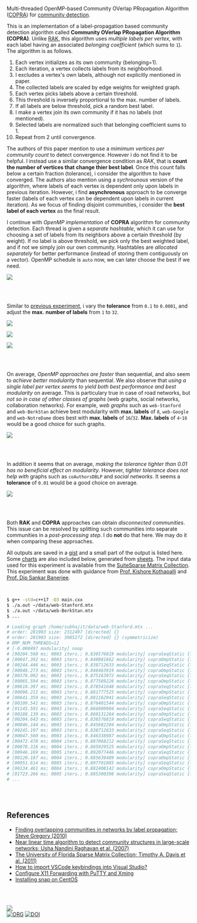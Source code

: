 Multi-threaded OpenMP-based Community OVerlap PRopagation Algorithm ([COPRA]) for
[community detection].

This is an implementation of a label-propagation based community detection
algorithm called **Community OVerlap PRopagation Algorithm (COPRA)**. Unlike
[RAK], this algorithm uses *multiple labels per vertex*, with each label having an
associated *belonging coefficient* (which sums to `1`). The algorithm is as follows.

1. Each vertex initializes as its own community (belonging=1).
2. Each iteration, a vertex collects labels from its neighborhood.
3. I excludes a vertex's own labels, although not explicitly mentioned in paper.
4. The collected labels are scaled by edge weights for weighted graph.
5. Each vertex picks labels above a certain threshold.
6. This threshold is inversely proportional to the max. number of labels.
7. If all labels are below threshold, pick a random best label.
8. I make a vertex join its own community if it has no labels (not mentioned).
9. Selected labels are normalized such that belonging coefficient sums to 1.
10. Repeat from 2 until convergence.

The authors of this paper mention to use a *mimimum vertices per community count*
to detect convergence. However i do not find it to be helpful. I instead use a
similar convergence condition as *RAK*, that is **count the number of vertices that**
**change thier best label**. Once this count falls below a certain fraction
(tolerance), i consider the algorithm to have converged. The authors also
mention using a *sychrounous* version of the algorithm, where labels of each
vertex is dependent only upon labels in previous iteration. However, i find
**asynchronous** approach to be converge faster (labels of each vertex can be
dependent upon labels in current iteration). As we focus of finding disjoint
communities, i consider the **best label of each vertex** as the final result.

I continue with *OpenMP implementation* of **COPRA** algorithm for community
detection. Each thread is given a *separate hashtable*, which it can use for
choosing a set of labels from its neighbors above a certain threshold (by
weight). If no label is above threshold, we pick only the best weighted label,
and if not we simply join our own community. Hashtables are *allocated separately*
for better performance (instead of storing them contiguously on a vector).
OpenMP schedule is `auto` now, we can later choose the best if we need.

[![](https://i.imgur.com/sSbAM0p.png)][sheetp]

<br>
<br>

Similar to [previous experiment], i vary the **tolerance** from `0.1` to `0.0001`,
and adjust the **max.** **number of labels** from `1` to `32`.

[![](https://i.imgur.com/Kd2bsQS.png)][sheetp]

[![](https://i.imgur.com/yWsaYUv.png)][sheetp]

[![](https://i.imgur.com/ywYY5tR.png)][sheetp]

<br>
<br>

On average, *OpenMP approaches are faster* than sequential, and also seem to
*achieve better modularity* than sequential. We also observe that *using a single*
*label per vertex seems to yield both best performance and best modularity* on
average. This is particulary true in case of road networks, but *not so in case*
*of other classes of graphs* (web graphs, social networks, collaboration
networks). For example, *web graphs* such as `web-Stanford` and `web-BerkStan` achieve
best modularity with **max. labels** of `8`, `web-Google` and `web-NotreDame` does best
with **max. labels** of `16`/`32`. **Max. labels** of `4`-`16` would be a good choice
for such graphs.

[![](https://i.imgur.com/NZ2JJIW.png)][sheetp]

<br>
<br>

In addition it seems that on average, *making the tolerance tighter than 0.01*
*has no beneficial effect on modularity*. However, *tighter tolerance does not*
*help with* graphs such as `coAuthorsDBLP` and *social networks*. It seems a
**tolerance** of `0.01` would be a good choice on average.

[![](https://i.imgur.com/9CraoiB.png)][sheetp]

<br>
<br>

Both **RAK** and **COPRA** approaches can obtain *disconnected communities*. This issue
can be resolved by splitting such communities into separate communities in a
*post-processing step*. I do **not** do that here. We may do it when comparing these
approaches.

All outputs are saved in a [gist] and a small part of the output is listed here.
Some [charts] are also included below, generated from [sheets]. The input data
used for this experiment is available from the [SuiteSparse Matrix Collection].
This experiment was done with guidance from [Prof. Kishore Kothapalli] and
[Prof. Dip Sankar Banerjee].


[COPRA]: https://arxiv.org/abs/0910.5516
[RAK]: https://arxiv.org/abs/0709.2938
[community detection]: https://en.wikipedia.org/wiki/Community_search
[previous experiment]: https://github.com/puzzlef/copra-communities-seq
[Prof. Dip Sankar Banerjee]: https://sites.google.com/site/dipsankarban/
[Prof. Kishore Kothapalli]: https://faculty.iiit.ac.in/~kkishore/
[SuiteSparse Matrix Collection]: https://sparse.tamu.edu

<br>

```bash
$ g++ -std=c++17 -O3 main.cxx
$ ./a.out ~/data/web-Stanford.mtx
$ ./a.out ~/data/web-BerkStan.mtx
$ ...

# Loading graph /home/subhajit/data/web-Stanford.mtx ...
# order: 281903 size: 2312497 [directed] {}
# order: 281903 size: 3985272 [directed] {} (symmetricize)
# OMP_NUM_THREADS=12
# [-0.000497 modularity] noop
# [00204.560 ms; 0003 iters.; 0.836576819 modularity] copraSeqStatic {labels=01, tolerance=1e-01}
# [00047.392 ms; 0003 iters.; 0.840981662 modularity] copraOmpStatic {labels=01, tolerance=1e-01}
# [00244.446 ms; 0003 iters.; 0.838712633 modularity] copraSeqStatic {labels=02, tolerance=1e-01}
# [00048.273 ms; 0003 iters.; 0.846463919 modularity] copraOmpStatic {labels=02, tolerance=1e-01}
# [00378.092 ms; 0003 iters.; 0.875163972 modularity] copraSeqStatic {labels=04, tolerance=1e-01}
# [00065.594 ms; 0003 iters.; 0.877589226 modularity] copraOmpStatic {labels=04, tolerance=1e-01}
# [00618.397 ms; 0003 iters.; 0.878541648 modularity] copraSeqStatic {labels=08, tolerance=1e-01}
# [00098.211 ms; 0003 iters.; 0.881777525 modularity] copraOmpStatic {labels=08, tolerance=1e-01}
# [00641.359 ms; 0003 iters.; 0.881162941 modularity] copraSeqStatic {labels=16, tolerance=1e-01}
# [00109.541 ms; 0003 iters.; 0.876401544 modularity] copraOmpStatic {labels=16, tolerance=1e-01}
# [01145.591 ms; 0003 iters.; 0.866800904 modularity] copraSeqStatic {labels=32, tolerance=1e-01}
# [00188.139 ms; 0003 iters.; 0.860131264 modularity] copraOmpStatic {labels=32, tolerance=1e-01}
# [00204.643 ms; 0003 iters.; 0.836576819 modularity] copraSeqStatic {labels=01, tolerance=5e-02}
# [00046.144 ms; 0003 iters.; 0.845682204 modularity] copraOmpStatic {labels=01, tolerance=5e-02}
# [00245.197 ms; 0003 iters.; 0.838712633 modularity] copraSeqStatic {labels=02, tolerance=5e-02}
# [00047.560 ms; 0003 iters.; 0.846338987 modularity] copraOmpStatic {labels=02, tolerance=5e-02}
# [00472.478 ms; 0004 iters.; 0.887068212 modularity] copraSeqStatic {labels=04, tolerance=5e-02}
# [00078.316 ms; 0004 iters.; 0.885929525 modularity] copraOmpStatic {labels=04, tolerance=5e-02}
# [00946.169 ms; 0005 iters.; 0.892077446 modularity] copraSeqStatic {labels=08, tolerance=5e-02}
# [00120.187 ms; 0004 iters.; 0.885639489 modularity] copraOmpStatic {labels=08, tolerance=5e-02}
# [00951.614 ms; 0005 iters.; 0.897701085 modularity] copraSeqStatic {labels=16, tolerance=5e-02}
# [00134.461 ms; 0004 iters.; 0.882408142 modularity] copraOmpStatic {labels=16, tolerance=5e-02}
# [01723.266 ms; 0005 iters.; 0.885300398 modularity] copraSeqStatic {labels=32, tolerance=5e-02}
# ...
```

<br>
<br>


## References

- [Finding overlapping communities in networks by label propagation; Steve Gregory (2010)](https://iopscience.iop.org/article/10.1088/1367-2630/12/10/103018)
- [Near linear time algorithm to detect community structures in large-scale networks; Usha Nandini Raghavan et al. (2007)](https://arxiv.org/abs/0709.2938)
- [The University of Florida Sparse Matrix Collection; Timothy A. Davis et al. (2011)](https://doi.org/10.1145/2049662.2049663)
- [How to import VSCode keybindings into Visual Studio?](https://stackoverflow.com/a/62417446/1413259)
- [Configure X11 Forwarding with PuTTY and Xming](https://www.centlinux.com/2019/01/configure-x11-forwarding-putty-xming-windows.html)
- [Installing snap on CentOS](https://snapcraft.io/docs/installing-snap-on-centos)

<br>
<br>


[![](https://i.imgur.com/7GLy9tb.jpg)](https://www.youtube.com/watch?v=L-ZBWLYGSuY)<br>
[![ORG](https://img.shields.io/badge/org-puzzlef-green?logo=Org)](https://puzzlef.github.io)
[![DOI](https://zenodo.org/badge/562704096.svg)](https://zenodo.org/badge/latestdoi/562704096)


[gist]: https://gist.github.com/wolfram77/fcc480d4d549c05cb5482f3cf838efdc
[charts]: https://imgur.com/a/7FQbvW9
[sheets]: https://docs.google.com/spreadsheets/d/1LHb5bFGDATB9NrY1QEt1rHLBu9BGf6b0N3Z44f_s6xQ/edit?usp=sharing
[sheetp]: https://docs.google.com/spreadsheets/d/e/2PACX-1vRmWbXRz-A5z4oSPY_vSy6sZUze-ZT0z79IflsvSNqe7CPbW_EaLHScbawY6DcLE-_fdtqOTmaZE1KI/pubhtml
